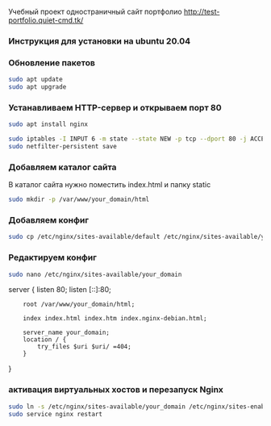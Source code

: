 Учебный проект одностраничный сайт портфолио
http://test-portfolio.quiet-cmd.tk/

### Инструкция для установки на ubuntu 20.04

### Обновление пакетов

```bash
sudo apt update
sudo apt upgrade
```

### Устанавливаем HTTP-сервер и открываем порт 80

```bash
sudo apt install nginx

sudo iptables -I INPUT 6 -m state --state NEW -p tcp --dport 80 -j ACCEPT
sudo netfilter-persistent save
```

### Добавляем каталог сайта
В каталог сайта нужно поместить index.html и папку static

```bash
sudo mkdir -p /var/www/your_domain/html
```

### Добавляем конфиг

```bash
sudo cp /etc/nginx/sites-available/default /etc/nginx/sites-available/your_domain
```

### Редактируем конфиг

```bash
sudo nano /etc/nginx/sites-available/your_domain
```

server {
        listen 80;
        listen [::]:80;

        root /var/www/your_domain/html;

        index index.html index.htm index.nginx-debian.html;

        server_name your_domain;
        location / {
            try_files $uri $uri/ =404;
        }
}

### активация виртуальных хостов и перезапуск Nginx

```bash
sudo ln -s /etc/nginx/sites-available/your_domain /etc/nginx/sites-enabled/
sudo service nginx restart
```
